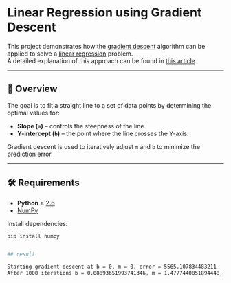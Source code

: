# Linear Regression using Gradient Descent

This project demonstrates how the [gradient descent](https://en.wikipedia.org/wiki/Gradient_descent) algorithm can be applied to solve a [linear regression](https://en.wikipedia.org/wiki/Linear_regression) problem.  
A detailed explanation of this approach can be found in [this article](https://spin.atomicobject.com/2014/06/24/gradient-descent-linear-regression/).

---

## 📌 Overview

The goal is to fit a straight line to a set of data points by determining the optimal values for:

- **Slope (`m`)** – controls the steepness of the line.
- **Y-intercept (`b`)** – the point where the line crosses the Y-axis.

Gradient descent is used to iteratively adjust `m` and `b` to minimize the prediction error.

---

## 🛠 Requirements

- **Python** ≥ [2.6](https://www.python.org/doc/versions/)
- [NumPy](https://numpy.org/)

Install dependencies:
```bash
pip install numpy


## result

Starting gradient descent at b = 0, m = 0, error = 5565.107834483211
After 1000 iterations b = 0.08893651993741346, m = 1.4777440851894448, error = 112.61481011613473
